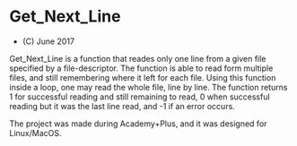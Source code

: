 # Get_Next_Line
 - (C) June 2017

Get_Next_Line is a function that reades only one line from a given file specified by a file-descriptor.
The function is able to read form multiple files, and still remembering where it left for each file.
Using this function inside a loop, one may read the whole file, line by line.
The function returns 1 for successful reading and still remaining to read, 0 when successful reading but it was the last line read, and -1 if an error occurs.

The project was made during Academy+Plus, and it was designed for Linux/MacOS.
